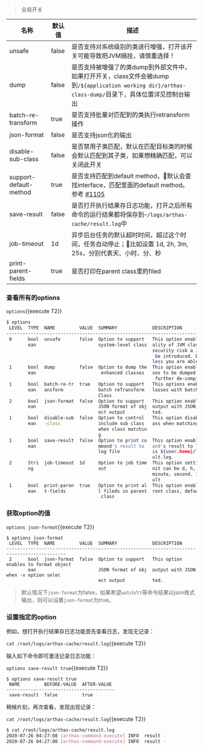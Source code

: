 > 全局开关

| 名称                | 默认值   | 描述                                       |
| ------------------ | ----- | ---------------------------------------- |
| unsafe             | false | 是否支持对系统级别的类进行增强，打开该开关可能导致把JVM搞挂，请慎重选择！   |
| dump               | false | 是否支持被增强了的类dump到外部文件中，如果打开开关，class文件会被dump到`/${application working dir}/arthas-class-dump/`目录下，具体位置详见控制台输出 |
| batch-re-transform | true  | 是否支持批量对匹配到的类执行retransform操作              |
| json-format        | false | 是否支持json化的输出                             |
| disable-sub-class  | false | 是否禁用子类匹配，默认在匹配目标类的时候会默认匹配到其子类，如果想精确匹配，可以关闭此开关 |
| support-default-method  | true | 是否支持匹配到default method，默认会查找interface，匹配里面的default method。参考 [#1105](https://github.com/alibaba/arthas/issues/1105) |
| save-result        | false | 是否打开执行结果存日志功能，打开之后所有命令的运行结果都将保存到`~/logs/arthas-cache/result.log`中 |
| job-timeout        | 1d    | 异步后台任务的默认超时时间，超过这个时间，任务自动停止；比如设置 1d, 2h, 3m, 25s，分别代表天、小时、分、秒 |
| print-parent-fields       | true    | 是否打印在parent class里的filed |

### 查看所有的options

`options`{{execute T2}}

```bash
$ options
 LEVEL  TYPE  NAME         VALUE  SUMMARY             DESCRIPTION
--------------------------------------------------------------------------------------------
 0      bool  unsafe       false  Option to support   This option enables to proxy function
        ean                       system-level class  ality of JVM classes. Due to serious
                                                      security risk a JVM crash is possibly
                                                       be introduced. Do not activate it un
                                                      less you are able to manage.
 1      bool  dump         false  Option to dump the  This option enables the enhanced clas
        ean                        enhanced classes   ses to be dumped to external file for
                                                       further de-compilation and analysis.
 1      bool  batch-re-tr  true   Option to support   This options enables to reTransform c
        ean   ansform             batch reTransform   lasses with batch mode.
                                  Class
 2      bool  json-format  false  Option to support   This option enables to format object
        ean                       JSON format of obj  output with JSON when -x option selec
                                  ect output          ted.
 1      bool  disable-sub  false  Option to control   This option disable to include sub cl
        ean   -class              include sub class   ass when matching class.
                                  when class matchin
                                  g
 1      bool  save-result  false  Option to print co  This option enables to save each comm
        ean                       mmand's result to   and's result to log file, which path
                                  log file            is ${user.home}/logs/arthas-cache/res
                                                      ult.log.
 2      Stri  job-timeout  1d     Option to job time  This option setting job timeout,The u
        ng                        out                 nit can be d, h, m, s for day, hour,
                                                      minute, second. 1d is one day in defa
                                                      ult
 1      bool  print-paren  true   Option to print al  This option enables print files in pa
        ean   t-fields            l fileds in parent  rent class, default value true.
                                   class
```


### 获取option的值

`options json-format`{{execute T2}}

```
$ options json-format
 LEVEL  TYPE  NAME         VALUE  SUMMARY             DESCRIPTION
--------------------------------------------------------------------------------------------
 2      bool  json-format  false  Option to support   This option enables to format object
        ean                       JSON format of obj  output with JSON when -x option selec
                                  ect output          ted.
```

> 默认情况下`json-format`为false，如果希望`watch`/`tt`等命令结果以json格式输出，则可以设置`json-format`为true。

### 设置指定的option

例如，想打开执行结果存日志功能首先查看日志，发现无记录：

`cat /root/logs/arthas-cache/result.log`{{execute T2}}

输入如下命令即可激活记录日志功能：

`options save-result true`{{execute T2}}

```
$ options save-result true                                                                                         
 NAME         BEFORE-VALUE  AFTER-VALUE                                                                            
----------------------------------------                                                                           
 save-result  false         true
```

稍候片刻，再次查看，发现出现记录：

`cat /root/logs/arthas-cache/result.log`{{execute T2}}

```bash
$ cat /root/logs/arthas-cache/result.log
2020-07-26 04:27:08 [arthas-command-execute] INFO  result -
2020-07-26 04:27:08 [arthas-command-execute] INFO  result -
```
